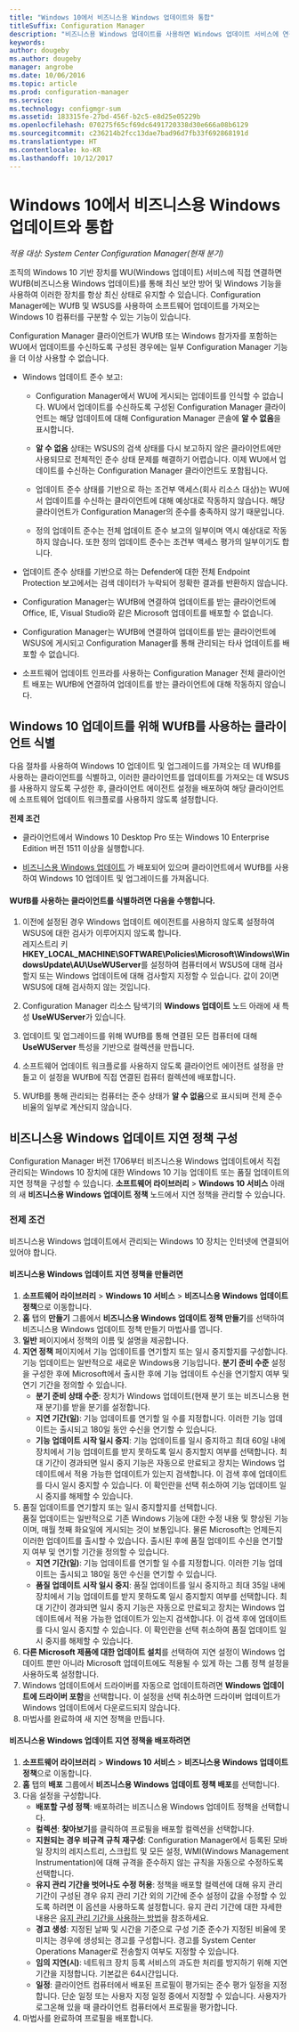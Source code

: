 ```yaml
---
title: "Windows 10에서 비즈니스용 Windows 업데이트와 통합"
titleSuffix: Configuration Manager
description: "비즈니스용 Windows 업데이트를 사용하면 Windows 업데이트 서비스에 연결된 장치에 대해 조직의 Windows 10 기반 장치를 최신 상태로 유지할 수 있습니다."
keywords: 
author: dougeby
ms.author: dougeby
manager: angrobe
ms.date: 10/06/2016
ms.topic: article
ms.prod: configuration-manager
ms.service: 
ms.technology: configmgr-sum
ms.assetid: 183315fe-27bd-456f-b2c5-e8d25e05229b
ms.openlocfilehash: 070275f65cf69dc6491720338d30e666a08b6129
ms.sourcegitcommit: c236214b2fcc13dae7bad96d7fb33f692868191d
ms.translationtype: HT
ms.contentlocale: ko-KR
ms.lasthandoff: 10/12/2017
---
```

# <a name="integration-with-windows-update-for-business-in-windows-10"></a>Windows 10에서 비즈니스용 Windows 업데이트와 통합

*적용 대상: System Center Configuration Manager(현재 분기)*

조직의 Windows 10 기반 장치를 WU(Windows 업데이트) 서비스에 직접 연결하면 WUfB(비즈니스용 Windows 업데이트)를 통해 최신 보안 방어 및 Windows 기능을 사용하여 이러한 장치를 항상 최신 상태로 유지할 수 있습니다. Configuration Manager에는 WUfB 및 WSUS를 사용하여 소프트웨어 업데이트를 가져오는 Windows 10 컴퓨터를 구분할 수 있는 기능이 있습니다.  

 Configuration Manager 클라이언트가 WUfB 또는 Windows 참가자를 포함하는 WU에서 업데이트를 수신하도록 구성된 경우에는 일부 Configuration Manager 기능을 더 이상 사용할 수 없습니다.  

-   Windows 업데이트 준수 보고:  

    -   Configuration Manager에서 WU에 게시되는 업데이트를 인식할 수 없습니다. WU에서 업데이트를 수신하도록 구성된 Configuration Manager 클라이언트는 해당 업데이트에 대해 Configuration Manager 콘솔에 **알 수 없음**을 표시합니다.  

    -   **알 수 없음** 상태는 WSUS의 검색 상태를 다시 보고하지 않은 클라이언트에만 사용되므로 전체적인 준수 상태 문제를 해결하기 어렵습니다.  이제 WU에서 업데이트를 수신하는 Configuration Manager 클라이언트도 포함됩니다.  

    -   업데이트 준수 상태를 기반으로 하는 조건부 액세스(회사 리소스 대상)는 WU에서 업데이트를 수신하는 클라이언트에 대해 예상대로 작동하지 않습니다. 해당 클라이언트가 Configuration Manager의 준수를 충족하지 않기 때문입니다.  

    -   정의 업데이트 준수는 전체 업데이트 준수 보고의 일부이며 역시 예상대로 작동하지 않습니다.  또한 정의 업데이트 준수는 조건부 액세스 평가의 일부이기도 합니다.  

-   업데이트 준수 상태를 기반으로 하는 Defender에 대한 전체 Endpoint Protection 보고에서는 검색 데이터가 누락되어 정확한 결과를 반환하지 않습니다.  

-   Configuration Manager는 WUfB에 연결하여 업데이트를 받는 클라이언트에 Office, IE, Visual Studio와 같은 Microsoft 업데이트를 배포할 수 없습니다.  

-   Configuration Manager는 WUfB에 연결하여 업데이트를 받는 클라이언트에 WSUS에 게시되고 Configuration Manager를 통해 관리되는 타사 업데이트를 배포할 수 없습니다.  

-   소프트웨어 업데이트 인프라를 사용하는 Configuration Manager 전체 클라이언트 배포는 WUfB에 연결하여 업데이트를 받는 클라이언트에 대해 작동하지 않습니다.  

## <a name="identify-clients-that-use-wufb-for-windows-10-updates"></a>Windows 10 업데이트를 위해 WUfB를 사용하는 클라이언트 식별  
 다음 절차를 사용하여 Windows 10 업데이트 및 업그레이드를 가져오는 데 WUfB를 사용하는 클라이언트를 식별하고, 이러한 클라이언트를 업데이트를 가져오는 데 WSUS를 사용하지 않도록 구성한 후, 클라이언트 에이전트 설정을 배포하여 해당 클라이언트에 소프트웨어 업데이트 워크플로를 사용하지 않도록 설정합니다.  

 **전제 조건**  

-   클라이언트에서 Windows 10 Desktop Pro 또는 Windows 10 Enterprise Edition 버전 1511 이상을 실행합니다.  

-   [비즈니스용 Windows 업데이트](https://technet.microsoft.com/library/mt622730\(v=vs.85\).aspx) 가 배포되어 있으며 클라이언트에서 WUfB를 사용하여 Windows 10 업데이트 및 업그레이드를 가져옵니다.  

#### <a name="to-identify-clients-that-use-wufb"></a>WUfB를 사용하는 클라이언트를 식별하려면 다음을 수행합니다.  

1.  이전에 설정된 경우 Windows 업데이트 에이전트를 사용하지 않도록 설정하여 WSUS에 대한 검사가 이루어지지 않도록 합니다.   
    레지스트리 키 **HKEY_LOCAL_MACHINE\SOFTWARE\Policies\Microsoft\Windows\WindowsUpdate\AU\UseWUServer**를 설정하여 컴퓨터에서 WSUS에 대해 검사할지 또는 Windows 업데이트에 대해 검사할지 지정할 수 있습니다.  값이 2이면 WSUS에 대해 검사하지 않는 것입니다.  

2.  Configuration Manager 리소스 탐색기의 **Windows 업데이트** 노드 아래에 새 특성 **UseWUServer**가 있습니다.  

3.  업데이트 및 업그레이드를 위해 WUfB를 통해 연결된 모든 컴퓨터에 대해 **UseWUServer** 특성을 기반으로 컬렉션을 만듭니다.  

4.  소프트웨어 업데이트 워크플로를 사용하지 않도록 클라이언트 에이전트 설정을 만들고 이 설정을 WUfB에 직접 연결된 컴퓨터 컬렉션에 배포합니다.  

5.  WUfB를 통해 관리되는 컴퓨터는 준수 상태가 **알 수 없음**으로 표시되며 전체 준수 비율의 일부로 계산되지 않습니다.  

## <a name="configure-windows-update-for-business-deferral-policies"></a>비즈니스용 Windows 업데이트 지연 정책 구성
<!-- 1290890 -->
Configuration Manager 버전 1706부터 비즈니스용 Windows 업데이트에서 직접 관리되는 Windows 10 장치에 대한 Windows 10 기능 업데이트 또는 품질 업데이트의 지연 정책을 구성할 수 있습니다. **소프트웨어 라이브러리** > **Windows 10 서비스** 아래의 새 **비즈니스용 Windows 업데이트 정책** 노드에서 지연 정책을 관리할 수 있습니다.

### <a name="prerequisites"></a>전제 조건
비즈니스용 Windows 업데이트에서 관리되는 Windows 10 장치는 인터넷에 연결되어 있어야 합니다.

#### <a name="to-create-a-windows-update-for-business-deferral-policy"></a>비즈니스용 Windows 업데이트 지연 정책을 만들려면
1. **소프트웨어 라이브러리** > **Windows 10 서비스** > **비즈니스용 Windows 업데이트 정책**으로 이동합니다.
2. **홈** 탭의 **만들기** 그룹에서 **비즈니스용 Windows 업데이트 정책 만들기**를 선택하여 비즈니스용 Windows 업데이트 정책 만들기 마법사를 엽니다.
3. **일반** 페이지에서 정책의 이름 및 설명을 제공합니다.
4. **지연 정책** 페이지에서 기능 업데이트를 연기할지 또는 일시 중지할지를 구성합니다.    
    기능 업데이트는 일반적으로 새로운 Windows용 기능입니다. **분기 준비 수준** 설정을 구성한 후에 Microsoft에서 출시한 후에 기능 업데이트 수신을 연기할지 여부 및 연기 기간을 정의할 수 있습니다.
    - **분기 준비 상태 수준**: 장치가 Windows 업데이트(현재 분기 또는 비즈니스용 현재 분기)를 받을 분기를 설정합니다.
    - **지연 기간(일)**: 기능 업데이트를 연기할 일 수를 지정합니다. 이러한 기능 업데이트는 출시되고 180일 동안 수신을 연기할 수 있습니다.
    - **기능 업데이트 시작 일시 중지**: 기능 업데이트를 일시 중지하고 최대 60일 내에 장치에서 기능 업데이트를 받지 못하도록 일시 중지할지 여부를 선택합니다. 최대 기간이 경과되면 일시 중지 기능은 자동으로 만료되고 장치는 Windows 업데이트에서 적용 가능한 업데이트가 있는지 검색합니다. 이 검색 후에 업데이트를 다시 일시 중지할 수 있습니다. 이 확인란을 선택 취소하여 기능 업데이트 일시 중지를 해제할 수 있습니다.   
5. 품질 업데이트를 연기할지 또는 일시 중지할지를 선택합니다.     
    품질 업데이트는 일반적으로 기존 Windows 기능에 대한 수정 내용 및 향상된 기능이며, 매월 첫째 화요일에 게시되는 것이 보통입니다. 물론 Microsoft는 언제든지 이러한 업데이트를 출시할 수 있습니다. 출시된 후에 품질 업데이트 수신을 연기할지 여부 및 연기할 기간을 정의할 수 있습니다.
    - **지연 기간(일)**: 기능 업데이트를 연기할 일 수를 지정합니다. 이러한 기능 업데이트는 출시되고 180일 동안 수신을 연기할 수 있습니다.
    - **품질 업데이트 시작 일시 중지**: 품질 업데이트를 일시 중지하고 최대 35일 내에 장치에서 기능 업데이트를 받지 못하도록 일시 중지할지 여부를 선택합니다. 최대 기간이 경과되면 일시 중지 기능은 자동으로 만료되고 장치는 Windows 업데이트에서 적용 가능한 업데이트가 있는지 검색합니다. 이 검색 후에 업데이트를 다시 일시 중지할 수 있습니다. 이 확인란을 선택 취소하여 품질 업데이트 일시 중지를 해제할 수 있습니다.
6. **다른 Microsoft 제품에 대한 업데이트 설치**를 선택하여 지연 설정이 Windows 업데이트 뿐만 아니라 Microsoft 업데이트에도 적용될 수 있게 하는 그룹 정책 설정을 사용하도록 설정합니다.
7. Windows 업데이트에서 드라이버를 자동으로 업데이트하려면 **Windows 업데이트에 드라이버 포함**을 선택합니다. 이 설정을 선택 취소하면 드라이버 업데이트가 Windows 업데이트에서 다운로드되지 않습니다.
8. 마법사를 완료하여 새 지연 정책을 만듭니다.

#### <a name="to-deploy-a-windows-update-for-business-deferral-policy"></a>비즈니스용 Windows 업데이트 지연 정책을 배포하려면
1. **소프트웨어 라이브러리** > **Windows 10 서비스** > **비즈니스용 Windows 업데이트 정책**으로 이동합니다.
2. **홈** 탭의 **배포** 그룹에서 **비즈니스용 Windows 업데이트 정책 배포**를 선택합니다.
3. 다음 설정을 구성합니다.
    - **배포할 구성 정책**: 배포하려는 비즈니스용 Windows 업데이트 정책을 선택합니다.
    - **컬렉션**: **찾아보기**를 클릭하여 프로필을 배포할 컬렉션을 선택합니다.
    - **지원되는 경우 비규격 규칙 재구성**: Configuration Manager에서 등록된 모바일 장치의 레지스트리, 스크립트 및 모든 설정, WMI(Windows Management Instrumentation)에 대해 규격을 준수하지 않는 규칙을 자동으로 수정하도록 선택합니다.
    - **유지 관리 기간을 벗어나도 수정 허용**: 정책을 배포할 컬렉션에 대해 유지 관리 기간이 구성된 경우 유지 관리 기간 외의 기간에 준수 설정이 값을 수정할 수 있도록 하려면 이 옵션을 사용하도록 설정합니다. 유지 관리 기간에 대한 자세한 내용은 [유지 관리 기간을 사용하는 방법](/sccm/core/clients/manage/collections/use-maintenance-windows)을 참조하세요.
    - **경고 생성**: 지정된 날짜 및 시간을 기준으로 구성 기준 준수가 지정된 비율에 못 미치는 경우에 생성되는 경고를 구성합니다. 경고를 System Center Operations Manager로 전송할지 여부도 지정할 수 있습니다.
    - **임의 지연(시)**: 네트워크 장치 등록 서비스의 과도한 처리를 방지하기 위해 지연 기간을 지정합니다. 기본값은 64시간입니다.
    - **일정**: 클라이언트 컴퓨터에서 배포된 프로필이 평가되는 준수 평가 일정을 지정합니다. 단순 일정 또는 사용자 지정 일정 중에서 지정할 수 있습니다. 사용자가 로그온해 있을 때 클라이언트 컴퓨터에서 프로필을 평가합니다.
4.  마법사를 완료하여 프로필을 배포합니다.
